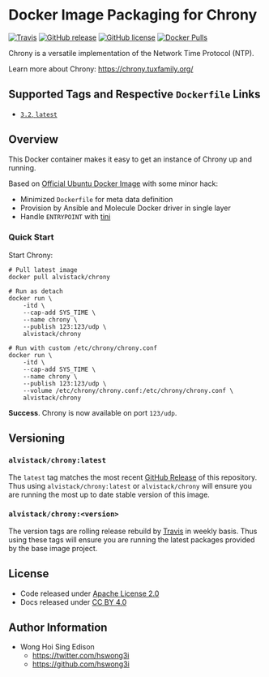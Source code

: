 # Docker Image Packaging for Chrony

[![Travis](https://img.shields.io/travis/com/alvistack/docker-chrony.svg)](https://travis-ci.com/alvistack/docker-chrony)
[![GitHub release](https://img.shields.io/github/release/alvistack/docker-chrony.svg)](https://github.com/alvistack/docker-chrony/releases)
[![GitHub license](https://img.shields.io/github/license/alvistack/docker-chrony.svg)](https://github.com/alvistack/docker-chrony/blob/master/LICENSE)
[![Docker Pulls](https://img.shields.io/docker/pulls/alvistack/chrony.svg)](https://hub.docker.com/r/alvistack/chrony/)

Chrony is a versatile implementation of the Network Time Protocol (NTP).

Learn more about Chrony: <https://chrony.tuxfamily.org/>

## Supported Tags and Respective `Dockerfile` Links

  - [`3.2`, `latest`](https://github.com/alvistack/docker-chrony/blob/master/molecule/3.2/Dockerfile.j2)

## Overview

This Docker container makes it easy to get an instance of Chrony up and running.

Based on [Official Ubuntu Docker Image](https://hub.docker.com/_/ubuntu/) with some minor hack:

  - Minimized `Dockerfile` for meta data definition
  - Provision by Ansible and Molecule Docker driver in single layer
  - Handle `ENTRYPOINT` with [tini](https://github.com/krallin/tini)

### Quick Start

Start Chrony:

    # Pull latest image
    docker pull alvistack/chrony
    
    # Run as detach
    docker run \
        -itd \
        --cap-add SYS_TIME \
        --name chrony \
        --publish 123:123/udp \
        alvistack/chrony
    
    # Run with custom /etc/chrony/chrony.conf
    docker run \
        -itd \
        --cap-add SYS_TIME \
        --name chrony \
        --publish 123:123/udp \
        --volume /etc/chrony/chrony.conf:/etc/chrony/chrony.conf \
        alvistack/chrony

**Success**. Chrony is now available on port `123/udp`.

## Versioning

### `alvistack/chrony:latest`

The `latest` tag matches the most recent [GitHub Release](https://github.com/alvistack/docker-chrony/releases) of this repository. Thus using `alvistack/chrony:latest` or `alvistack/chrony` will ensure you are running the most up to date stable version of this image.

### `alvistack/chrony:<version>`

The version tags are rolling release rebuild by [Travis](https://travis-ci.com/alvistack/docker-chrony) in weekly basis. Thus using these tags will ensure you are running the latest packages provided by the base image project.

## License

  - Code released under [Apache License 2.0](LICENSE)
  - Docs released under [CC BY 4.0](http://creativecommons.org/licenses/by/4.0/)

## Author Information

  - Wong Hoi Sing Edison
      - <https://twitter.com/hswong3i>
      - <https://github.com/hswong3i>
